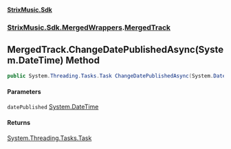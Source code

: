 #### [StrixMusic.Sdk](./index.md 'index')
### [StrixMusic.Sdk.MergedWrappers](./StrixMusic-Sdk-MergedWrappers.md 'StrixMusic.Sdk.MergedWrappers').[MergedTrack](./StrixMusic-Sdk-MergedWrappers-MergedTrack.md 'StrixMusic.Sdk.MergedWrappers.MergedTrack')
## MergedTrack.ChangeDatePublishedAsync(System.DateTime) Method
```csharp
public System.Threading.Tasks.Task ChangeDatePublishedAsync(System.DateTime datePublished);
```
#### Parameters
<a name='StrixMusic-Sdk-MergedWrappers-MergedTrack-ChangeDatePublishedAsync(System-DateTime)-datePublished'></a>
`datePublished` [System.DateTime](https://docs.microsoft.com/en-us/dotnet/api/System.DateTime 'System.DateTime')  
  
#### Returns
[System.Threading.Tasks.Task](https://docs.microsoft.com/en-us/dotnet/api/System.Threading.Tasks.Task 'System.Threading.Tasks.Task')  
